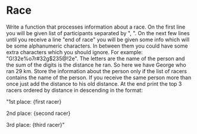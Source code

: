 # Race

Write a function that processes information about a race. On the first line you will be given list of participants separated by ", ". On the next few lines until you receive a line "end of race" you will be given some info which will be some alphanumeric characters. In between them you could have some extra characters which you should ignore. For example: "G!32e%o7r#32g$235@!2e". The letters are the name of the person and the sum of the digits is the distance he ran. So here we have George who ran 29 km. Store the information about the person only if the list of racers contains the name of the person. If you receive the same person more than once just add the distance to his old distance. At the end print the top 3 racers ordered by distance in descending in the format: 

"1st place: {first racer} 

2nd place: {second racer} 

3rd place: {third racer}"
